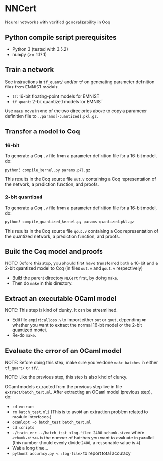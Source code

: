 # NNCert

Neural networks with verified generalizability in Coq

## Python compile script prerequisites

* Python 3 (tested with 3.5.2)
* numpy (>= 1.12.1)

## Train a network

See instructions in `tf_quant/` and/or `tf` on generating parameter definition files from EMNIST models.

* `tf`: 16-bit floating-point models for EMNIST
* `tf_quant`: 2-bit quantized models for EMNIST

Use `make move` in one of the two directories above to copy a parameter definition file to `./params[-quantized].pkl.gz`.

## Transfer a model to Coq

### 16-bit 

To generate a Coq `.v` file from a parameter definition file for a 16-bit model, do: 

```
python3 compile_kernel.py params.pkl.gz
```

This results in the Coq source file `out.v` containing a Coq representation of the network, 
a prediction function, and proofs.

### 2-bit quantized

To generate a Coq `.v` file from a parameter definition file for a 16-bit model, do: 

```
python3 compile_quantized_kernel.py params-quantized.pkl.gz
```

This results in the Coq source file `qout.v` containing a Coq representation of the quantized network, 
a prediction function, and proofs.

## Build the Coq model and proofs

NOTE: Before this step, you should first have transferred both a 16-bit and a 2-bit
quantized model to Coq (in files `out.v` and `qout.v` respectively).

* Build the parent directory `MLCert` first, by doing `make`.
* Then do `make` in this directory.

## Extract an executable OCaml model

NOTE: This step is kind of clunky. It can be streamlined.

* Edit file `empiricalloss.v` to import either `out` or `qout`, depending on whether you want to extract
  the normal 16-bit model or the 2-bit quantized model.
* Re-do `make`.

## Evaluate the error of an OCaml model

NOTE: Before doing this step, make sure you've done `make batches` in either `tf_quant/` or `tf/`.

NOTE: Like the previous step, this step is also kind of clunky. 

OCaml models extracted from the previous step live in file `extract/batch_test.ml`. After extracting 
an OCaml model (previous step), do:

* `cd extract`
* `rm batch_test.mli` (This is to avoid an extraction problem related to module interfaces.)
* `ocamlopt -o batch_test batch_test.ml`
* `cd scripts`
* `./train_err ../batch_test <log-file> 2400 <chunk-size>` where `<chunk-size>` is the number of batches you want to evaluate in parallel (this number should evenly divide `2400`, a reasonable value is `4`)
* Wait a long time...
* `python3 accuracy.py < <log-file>` to report total accuracy
